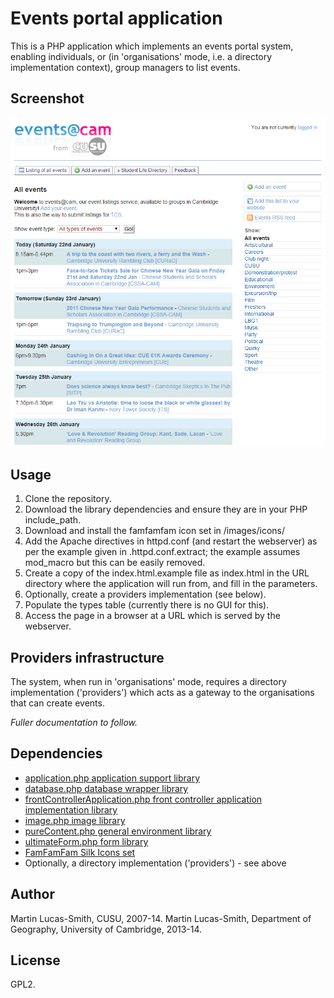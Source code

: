 Events portal application
=========================

This is a PHP application which implements an events portal system, enabling individuals, or (in 'organisations' mode, i.e. a directory implementation context), group managers to list events.


Screenshot
----------

![Screenshot](screenshot.png)


Usage
-----

1. Clone the repository.
2. Download the library dependencies and ensure they are in your PHP include_path.
3. Download and install the famfamfam icon set in /images/icons/
4. Add the Apache directives in httpd.conf (and restart the webserver) as per the example given in .httpd.conf.extract; the example assumes mod_macro but this can be easily removed.
5. Create a copy of the index.html.example file as index.html in the URL directory where the application will run from, and fill in the parameters.
6. Optionally, create a providers implementation (see below).
7. Populate the types table (currently there is no GUI for this).
8. Access the page in a browser at a URL which is served by the webserver.


Providers infrastructure
------------------------

The system, when run in 'organisations' mode, requires a directory implementation ('providers') which acts as a gateway to the organisations that can create events.

_Fuller documentation to follow._



Dependencies
------------

* [application.php application support library](http://download.geog.cam.ac.uk/projects/application/)
* [database.php database wrapper library](http://download.geog.cam.ac.uk/projects/database/)
* [frontControllerApplication.php front controller application implementation library](http://download.geog.cam.ac.uk/projects/frontcontrollerapplication/)
* [image.php image library](http://download.geog.cam.ac.uk/projects/image/)
* [pureContent.php general environment library](http://download.geog.cam.ac.uk/projects/purecontent/)
* [ultimateForm.php form library](http://download.geog.cam.ac.uk/projects/ultimateform/)
* [FamFamFam Silk Icons set](http://www.famfamfam.com/lab/icons/silk/)
* Optionally, a directory implementation ('providers') - see above



Author
------

Martin Lucas-Smith, CUSU, 2007-14.
Martin Lucas-Smith, Department of Geography, University of Cambridge, 2013-14.


License
-------

GPL2.
